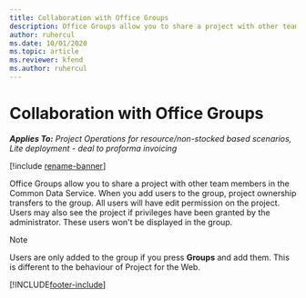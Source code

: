 ```yaml
---
title: Collaboration with Office Groups
description: Office Groups allow you to share a project with other team members within Common Data Service.
author: ruhercul
ms.date: 10/01/2020
ms.topic: article
ms.reviewer: kfend 
ms.author: ruhercul
---
```


# Collaboration with Office Groups

_**Applies To:** Project Operations for resource/non-stocked based scenarios, Lite deployment - deal to proforma invoicing_

[!include [rename-banner](~/includes/cc-data-platform-banner.md)]

Office Groups allow you to share a project with other team members in the Common Data Service. When you add users to the group, project ownership transfers to the group. All users will have edit permission on the project. Users may also see the project if privileges have been granted by the administrator. These users won't be displayed in the group.

> [!NOTE] 
> Users are only added to the group if you press **Groups** and add them. This is different to the behaviour of Project for the Web. 



[!INCLUDE[footer-include](../includes/footer-banner.md)]